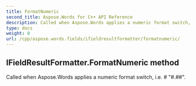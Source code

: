 ```yaml
---
title: FormatNumeric
second_title: Aspose.Words for C++ API Reference
description: Called when Aspose.Words applies a numeric format switch, i.e. \# "#.##". 
type: docs
weight: 0
url: /cpp/aspose.words.fields/ifieldresultformatter/formatnumeric/
---
```

## IFieldResultFormatter.FormatNumeric method


Called when Aspose.Words applies a numeric format switch, i.e. \# "#.##".


